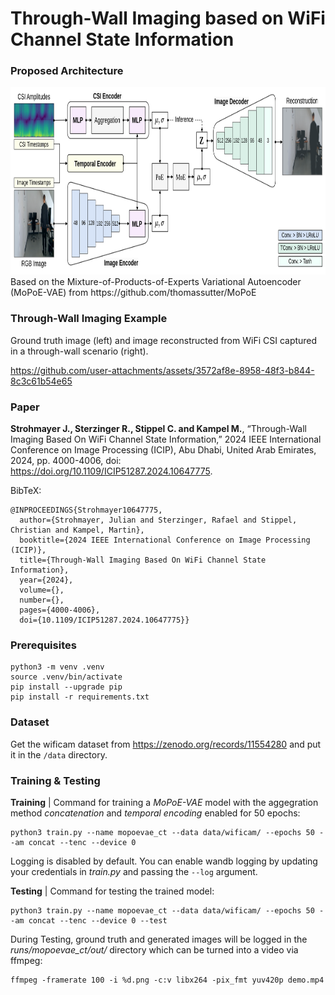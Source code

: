 # Through-Wall Imaging based on WiFi Channel State Information

### Proposed Architecture

<img src="resources/pipeline.svg" alt="Pipeline Diagram" width="1000" height="300">
Based on the Mixture-of-Products-of-Experts Variational Autoencoder (MoPoE-VAE) from https://github.com/thomassutter/MoPoE

### Through-Wall Imaging Example
Ground truth image (left) and image reconstructed from WiFi CSI captured in a through-wall scenario (right).

https://github.com/user-attachments/assets/3572af8e-8958-48f3-b844-8c3c61b54e65

### Paper
**Strohmayer J., Sterzinger R., Stippel C. and Kampel M.**, “Through-Wall Imaging Based On WiFi Channel State Information,” 2024 IEEE International Conference on Image Processing (ICIP), Abu Dhabi, United Arab Emirates, 2024, pp. 4000-4006, doi: https://doi.org/10.1109/ICIP51287.2024.10647775.

BibTeX:
```
@INPROCEEDINGS{Strohmayer10647775,
  author={Strohmayer, Julian and Sterzinger, Rafael and Stippel, Christian and Kampel, Martin},
  booktitle={2024 IEEE International Conference on Image Processing (ICIP)}, 
  title={Through-Wall Imaging Based On WiFi Channel State Information}, 
  year={2024},
  volume={},
  number={},
  pages={4000-4006},
  doi={10.1109/ICIP51287.2024.10647775}}
```

### Prerequisites
```
python3 -m venv .venv
source .venv/bin/activate
pip install --upgrade pip
pip install -r requirements.txt
```

### Dataset
Get the wificam dataset from https://zenodo.org/records/11554280 and put it in the `/data` directory.

### Training & Testing

**Training** | Command for training a *MoPoE-VAE* model with the aggegration method *concatenation* and *temporal encoding* enabled for 50 epochs:

```
python3 train.py --name mopoevae_ct --data data/wificam/ --epochs 50 --am concat --tenc --device 0
```
Logging is disabled by default. You can enable wandb logging by updating your credentials in *train.py* and passing the `--log` argument.

**Testing** | Command for testing the trained model:

```
python3 train.py --name mopoevae_ct --data data/wificam/ --epochs 50 --am concat --tenc --device 0 --test
```
During Testing, ground truth and generated images will be logged in the *runs/mopoevae_ct/out/* directory which can be turned into a video via ffmpeg:
```
ffmpeg -framerate 100 -i %d.png -c:v libx264 -pix_fmt yuv420p demo.mp4
```
